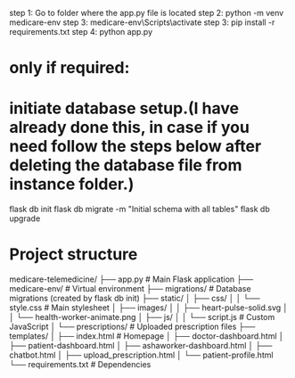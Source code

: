 step 1: Go to folder where the app.py file is located
step 2: python -m venv medicare-env
step 3: medicare-env\Scripts\activate
step 3: pip install -r requirements.txt
step 4: python app.py

# only if required:
# initiate database setup.(I have already done this, in case if you need follow the steps below after deleting the database file from instance folder.)
flask db init
flask db migrate -m "Initial schema with all tables"
flask db upgrade

# Project structure
medicare-telemedicine/
├── app.py                # Main Flask application
├── medicare-env/         # Virtual environment
├── migrations/           # Database migrations (created by flask db init)
├── static/
│   ├── css/
│   │   └── style.css     # Main stylesheet
│   ├── images/
│   │   ├── heart-pulse-solid.svg
│   │   └── health-worker-animate.png
│   ├── js/
│   │   └── script.js     # Custom JavaScript
│   └── prescriptions/    # Uploaded prescription files
├── templates/
│   ├── index.html        # Homepage
│   ├── doctor-dashboard.html
│   ├── patient-dashboard.html
│   ├── ashaworker-dashboard.html
│   ├── chatbot.html
│   ├── upload_prescription.html
│   └── patient-profile.html
└── requirements.txt      # Dependencies